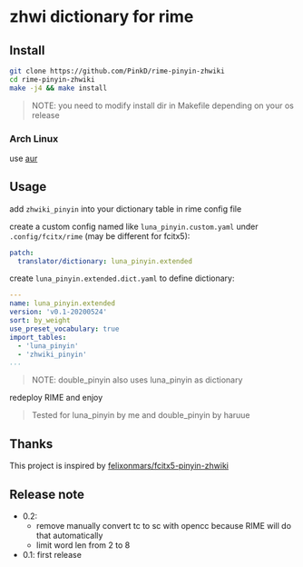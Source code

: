 # zhwi dictionary for rime

## Install

```bash
git clone https://github.com/PinkD/rime-pinyin-zhwiki
cd rime-pinyin-zhwiki
make -j4 && make install
```

> NOTE: you need to modify install dir in Makefile depending on your os release

### Arch Linux

use [aur](https://aur.archlinux.org/packages/rime-pinyin-zhwiki/)

## Usage

add `zhwiki_pinyin` into your dictionary table in rime config file


create a custom config named like `luna_pinyin.custom.yaml` under `.config/fcitx/rime` (may be different for fcitx5):
```yaml
patch:
  translator/dictionary: luna_pinyin.extended
```

create `luna_pinyin.extended.dict.yaml` to define dictionary:
```yaml
---
name: luna_pinyin.extended
version: 'v0.1-20200524'
sort: by_weight
use_preset_vocabulary: true
import_tables:
  - 'luna_pinyin'
  - 'zhwiki_pinyin'
...
```

> NOTE: double_pinyin also uses luna_pinyin as dictionary

redeploy RIME and enjoy

> Tested for luna_pinyin by me and double_pinyin by haruue

## Thanks

This project is inspired by [felixonmars/fcitx5-pinyin-zhwiki](https://github.com/felixonmars/fcitx5-pinyin-zhwiki)

## Release note

- 0.2: 
  - remove manually convert tc to sc with opencc because RIME will do that automatically
  - limit word len from 2 to 8
- 0.1: first release

